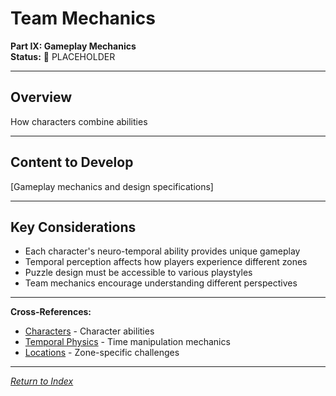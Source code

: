 # Team Mechanics

**Part IX: Gameplay Mechanics**  
**Status:** 📝 PLACEHOLDER

---

## Overview

How characters combine abilities

---

## Content to Develop

[Gameplay mechanics and design specifications]

---

## Key Considerations

- Each character's neuro-temporal ability provides unique gameplay
- Temporal perception affects how players experience different zones
- Puzzle design must be accessible to various playstyles
- Team mechanics encourage understanding different perspectives

---

**Cross-References:**
- [Characters](../../03_Characters/) - Character abilities
- [Temporal Physics](../../01_UniverseFundamentals/02_TemporalPhysics.md) - Time manipulation mechanics
- [Locations](../../04_Locations/) - Zone-specific challenges

---

*[Return to Index](../../00_INDEX.md)*
